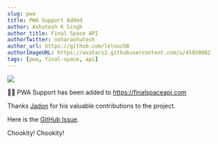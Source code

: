 ```yaml
---
slug: pwa
title: PWA Support Added
author: Ashutosh K Singh
author_title: Final Space API
authorTwitter: noharashutosh
author_url: https://github.com/lelouchB
authorImageURL: https://avatars2.githubusercontent.com/u/45850882
tags: [pwa, final-space, api]
---
```


![](/img/assets/pwa.png)

🎉🎉 PWA Support has been added to https://finalspaceapi.com

Thanks [Jadon](https://github.com/lelouchB/final-space-api/pull/48) for his valuable contributions to the project.

Here is the [GitHub Issue](https://github.com/lelouchB/final-space-api/issues/34).

Chookity! Chookity!